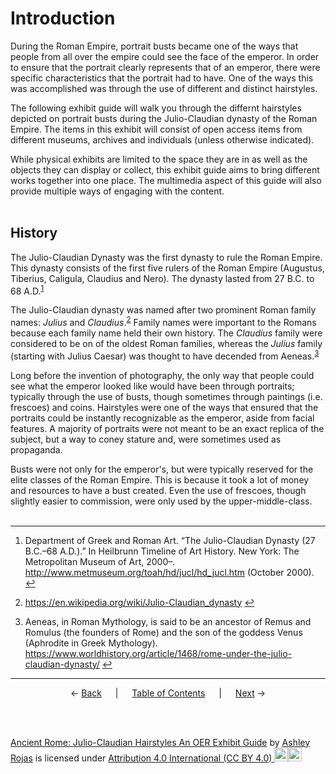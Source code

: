 # Introduction

During the Roman Empire, portrait busts became one of the ways that people from all over the empire could see the face of the emperor. In order to ensure that the portrait clearly represents that of an emperor, there were specific characteristics that the portrait had to have. One of the ways this was accomplished was through the use of different and distinct hairstyles.

The following exhibit guide will walk you through the differnt hairstyles depicted on portrait busts during the Julio-Claudian dynasty of the Roman Empire. The items in this exhibit will consist of open access items from different museums, archives and individuals (unless otherwise indicated). 

While physical exhibits are limited to the space they are in as well as the objects they can display or collect, this exhibit guide aims to bring different works together into one place. The multimedia aspect of this guide will also provide multiple ways of engaging with the content.
<br><br>

## History


The Julio-Claudian Dynasty was the first dynasty to rule the Roman Empire. This dynasty consists of the first five rulers of the Roman Empire (Augustus, Tiberius, Caligula, Claudius and Nero). The dynasty lasted from 27 B.C. to 68 A.D.<sup><a id="fnref1" href="#fn1">1</a></sup>

The Julio-Claudian dynasty was named after two prominent Roman family names: *Julius* and *Claudius*.<sup><a id="fnref2" href="#fn2">2</a></sup> Family names were important to the Romans because each family name held their own history. The *Claudius* family were considered to be on of the oldest Roman families, whereas the *Julius* family (starting with Julius Caesar) was thought to have decended from Aeneas.<sup><a id="fnref3" href="#fn3">3</a></sup>

Long before the invention of photography, the only way that people could see what the emperor looked like would have been through portraits; typically through the use of busts, though sometimes through paintings (i.e. frescoes) and coins. Hairstyles were one of the ways that ensured that the portraits could be instantly recognizable as the emperor, aside from facial features. A majority of portraits were not meant to be an exact replica of the subject, but a way to coney stature and, were sometimes used as propaganda.

Busts were not only for the emperor's, but were typically reserved for the elite classes of the Roman Empire. This is because it took a lot of money and resources to have a bust created. Even the use of frescoes, though slightly easier to commission, were only used by the upper-middle-class.
<br><br>

---
1. <a id="fn1"></a>Department of Greek and Roman Art. “The Julio-Claudian Dynasty (27 B.C.–68 A.D.).” In Heilbrunn Timeline of Art History. New York: The Metropolitan Museum of Art, 2000–. http://www.metmuseum.org/toah/hd/jucl/hd_jucl.htm (October 2000). <a href="#fnref1">↩</a>

2. <a id="fn2"></a>https://en.wikipedia.org/wiki/Julio-Claudian_dynasty <a href="#fnref2">↩</a>

3. <a id="fn3"></a>Aeneas, in Roman Mythology, is said to be an ancestor of Remus and Romulus (the founders of Rome) and the son of the goddess Venus (Aphrodite in Greek Mythology).<br>https://www.worldhistory.org/article/1468/rome-under-the-julio-claudian-dynasty/ <a href="#fnref3">↩</a>

---
<p align="center">
← <a href="readme.md">Back</a> &emsp; | &emsp; <a href="readme.md">Table of Contents</a> &emsp; | &emsp; <a href="emperor-hairstyles/emperor-hairstyles.md">Next</a> →
</p>
<br>
<br>

<p xmlns:cc="http://creativecommons.org/ns#" xmlns:dct="http://purl.org/dc/terms/"><a property="dct:title" rel="cc:attributionURL" href="https://github.com/arojas1/julio-claudian-hairstyles/blob/main/readme.md">Ancient Rome: Julio-Claudian Hairstyles An OER Exhibit Guide</a> by <a rel="cc:attributionURL dct:creator" property="cc:attributionName" href="https://github.com/arojas1">Ashley Rojas</a> is licensed under <a href="http://creativecommons.org/licenses/by/4.0/?ref=chooser-v1" target="_blank" rel="license noopener noreferrer" style="display:inline-block;">Attribution 4.0 International (CC BY 4.0) <img height="22px"!important margin-left="3px" vertical-align="text-bottom" src="https://mirrors.creativecommons.org/presskit/icons/cc.svg?ref=chooser-v1"><img height="22px"!important margin-left="3px" vertical-align="text-bottom" src="https://mirrors.creativecommons.org/presskit/icons/by.svg?ref=chooser-v1"></a></p>